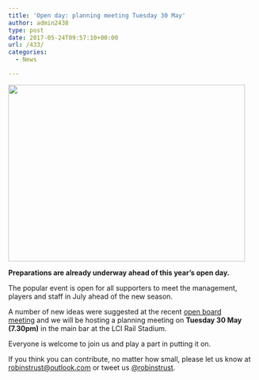 ```yaml
---
title: 'Open day: planning meeting Tuesday 30 May'
author: admin2438
type: post
date: 2017-05-24T09:57:10+00:00
url: /433/
categories:
  - News

---
```

<img class="aligncenter wp-image-434 size-full" src="//robinstrust.org//wp-content/uploads/2017/05/amari141-2588242_478x359.jpg" alt="" width="478" height="358" srcset="http://robinstrust.test/wp-content/uploads/2017/05/amari141-2588242_478x359.jpg 478w, http://robinstrust.test/wp-content/uploads/2017/05/amari141-2588242_478x359-300x225.jpg 300w" sizes="(max-width: 478px) 100vw, 478px" />
  
**Preparations are already underway ahead of this year&#8217;s open day.**

The popular event is open for all supporters to meet the management, players and staff in July ahead of the new season.

A number of new ideas were suggested at the recent [open board meeting][1] and we will be hosting a planning meeting on **Tuesday 30 May (7.30pm)** in the main bar at the LCI Rail Stadium.

Everyone is welcome to join us and play a part in putting it on.

If you think you can contribute, no matter how small, please let us know at robinstrust@outlook.com or tweet us [@robinstrust][2].

 [1]: http://robinstrust.org//?p=413
 [2]: http://twitter.com/robinstrust